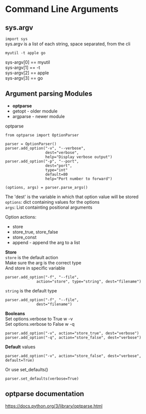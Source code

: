 # Command Line Arguments

## sys.argv
`import sys`  
sys.argv is a list of each string, space separated, from the cli

    myutil -t apple go

sys-argv[0] == myutil  
sys-argv[1] == -t  
sys-argv[2] == apple  
sys-argv[3] == go  

## Argument parsing Modules
- **optparse**
- getopt    - older module
- argparse  - newer module

optparse

    from optparse import OptionParser

    parser = OptionParser()
    parser.add_option("-v", "--verbose",
                      dest="verbose",
                      help="Display verbose output")
    parser.add_option("-p", "--port",
                      dest="port",
                      type="int"
                      default=80
                      help="Port number to forward")

    (options, args) = parser.parse_args()

The 'dest' is the variable in which that option value will be stored  
`options`: dict containing values for the options  
`args`: List containting positional arguments  

Option actions:
- store
- store_true, store_false
- store_const
- append - append the arg to a list

**Store**  
`store` is the default action  
Make sure the arg is the correct type  
And store in specific variable

    parser.add_option("-f", "--file",
                  action="store", type="string", dest="filename")

`string` is the default type

    parser.add_option("-f", "--file",
                  dest="filename")

**Booleans**  
Set options.verbose to True w -v  
Set options.verbose to False w -q  

    parser.add_option("-v", action="store_true", dest="verbose")
    parser.add_option("-q", action="store_false", dest="verbose")

**Default** values

    parser.add_option("-v", action="store_false", dest="verbose", default=True)

Or use set_defaults()

    parser.set_defaults(verbose=True)


## optparse documentation
https://docs.python.org/3/library/optparse.html

